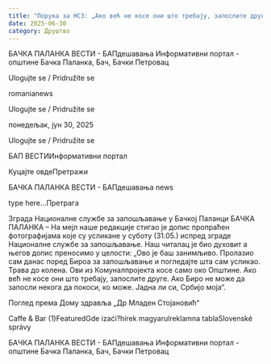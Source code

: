```yaml
---
title: "Порука за НСЗ: „Ако већ не косе они што требају, запослите друге“"
date: 2025-06-30
category: Друштво
---
```


БАЧКА ПАЛАНКА ВЕСТИ - БАПдешавања Информативни портал - општине Бачка Паланка, Бач, Бачки Петровац

Ulogujte se / Pridružite se

romanianews

Ulogujte se / Pridružite se

понедељак, јун 30, 2025

Ulogujte se / Pridružite se

БАП ВЕСТИИнформативни портал

Куцајте овдеПретражи

БАЧКА ПАЛАНКА ВЕСТИ - БАПдешавања news

type here...Претрага

Зграда Националне службе за запошљавање у Бачкој Паланци
            БАЧКА ПАЛАНКА – На мејл наше редакције стигао је допис пропраћен фотографијама које су усликане у суботу (31.05.) испред зграде Националне службе за запошљавање.
Наш читалац је био духовит а његов допис преносимо у целости:
„Ово је баш занимљиво. Пролазио сам данас поред Бироа за запошљавање и погледајте шта сам усликао. Трава до колена. Ови из Комуналпројекта косе само око Општине. Ако већ не косе они што требају, запослите друге. Ако Биро не може да запосли некога да покоси, ко може. Јадна ли си, Србијо моја“.


Поглед према Дому здравља „Др Младен Стојановић“

Caffe & Bar (1)FeaturedGde izaći?hírek magyarulreklamna tablaSlovenské správy

БАЧКА ПАЛАНКА ВЕСТИ - БАПдешавања Информативни портал - општине Бачка Паланка, Бач, Бачки Петровац
